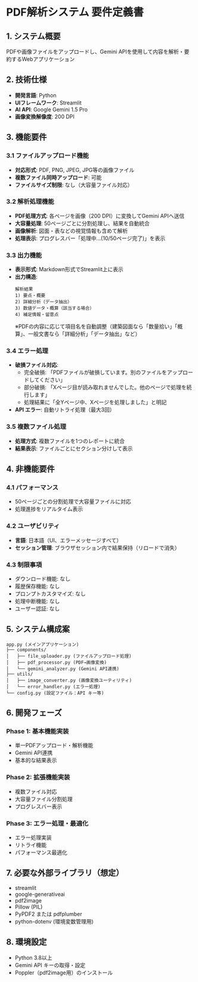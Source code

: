# PDF解析システム 要件定義書

## 1. システム概要
PDFや画像ファイルをアップロードし、Gemini APIを使用して内容を解析・要約するWebアプリケーション

## 2. 技術仕様
- **開発言語**: Python
- **UIフレームワーク**: Streamlit
- **AI API**: Google Gemini 1.5 Pro
- **画像変換解像度**: 200 DPI

## 3. 機能要件

### 3.1 ファイルアップロード機能
- **対応形式**: PDF, PNG, JPEG, JPG等の画像ファイル
- **複数ファイル同時アップロード**: 可能
- **ファイルサイズ制限**: なし（大容量ファイル対応）

### 3.2 解析処理機能
- **PDF処理方式**: 各ページを画像（200 DPI）に変換してGemini APIへ送信
- **大容量処理**: 50ページごとに分割処理し、結果を自動統合
- **画像解析**: 図面・表などの視覚情報も含めて解析
- **処理表示**: プログレスバー「処理中...(10/50ページ完了)」を表示

### 3.3 出力機能
- **表示形式**: Markdown形式でStreamlit上に表示
- **出力構造**:
  ```
  解析結果
  1) 要点・概要
  2) 詳細分析（データ抽出）
  3) 数値データ・概算（該当する場合）
  4) 補足情報・留意点
  ```
  ※PDFの内容に応じて項目名を自動調整（建築図面なら「数量拾い」「概算」、一般文書なら「詳細分析」「データ抽出」など）

### 3.4 エラー処理
- **破損ファイル対応**:
  - 完全破損: 「PDFファイルが破損しています。別のファイルをアップロードしてください」
  - 部分破損: 「Xページ目が読み取れませんでした。他のページで処理を続行します」
  - 処理結果に「全Yページ中、Xページを処理しました」と明記
- **API エラー**: 自動リトライ処理（最大3回）

### 3.5 複数ファイル処理
- **処理方式**: 複数ファイルを1つのレポートに統合
- **結果表示**: ファイルごとにセクション分けして表示

## 4. 非機能要件

### 4.1 パフォーマンス
- 50ページごとの分割処理で大容量ファイルに対応
- 処理進捗をリアルタイム表示

### 4.2 ユーザビリティ
- **言語**: 日本語（UI、エラーメッセージすべて）
- **セッション管理**: ブラウザセッション内で結果保持（リロードで消失）

### 4.3 制限事項
- ダウンロード機能: なし
- 履歴保存機能: なし
- プロンプトカスタマイズ: なし
- 処理中断機能: なし
- ユーザー認証: なし

## 5. システム構成案

```
app.py (メインアプリケーション)
├── components/
│   ├── file_uploader.py (ファイルアップロード処理)
│   ├── pdf_processor.py (PDF→画像変換)
│   └── gemini_analyzer.py (Gemini API連携)
├── utils/
│   ├── image_converter.py (画像変換ユーティリティ)
│   └── error_handler.py (エラー処理)
└── config.py (設定ファイル：API キー等)
```

## 6. 開発フェーズ

### Phase 1: 基本機能実装
- 単一PDFアップロード・解析機能
- Gemini API連携
- 基本的な結果表示

### Phase 2: 拡張機能実装
- 複数ファイル対応
- 大容量ファイル分割処理
- プログレスバー表示

### Phase 3: エラー処理・最適化
- エラー処理実装
- リトライ機能
- パフォーマンス最適化

## 7. 必要な外部ライブラリ（想定）
- streamlit
- google-generativeai
- pdf2image
- Pillow (PIL)
- PyPDF2 または pdfplumber
- python-dotenv (環境変数管理用)

## 8. 環境設定
- Python 3.8以上
- Gemini API キーの取得・設定
- Poppler（pdf2image用）のインストール